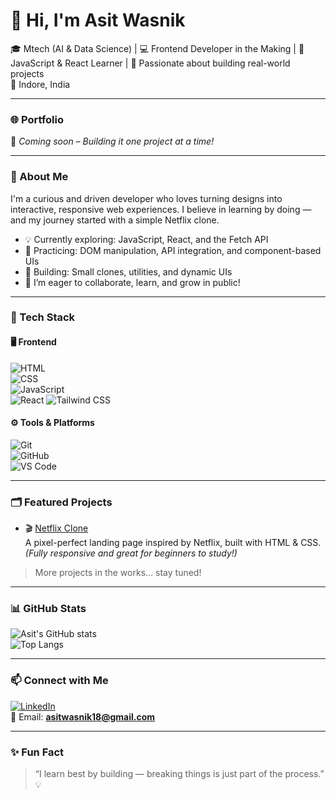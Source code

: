 # 👋 Hi, I'm Asit Wasnik

🎓 Mtech (AI & Data Science) |  💻 Frontend Developer in the Making | 
🌱 JavaScript & React Learner | 🚀 Passionate about building real-world projects  
📍 Indore, India

---

### 🌐 Portfolio  
🚧 *Coming soon – Building it one project at a time!*

---

### 🧠 About Me

I'm a curious and driven developer who loves turning designs into interactive, responsive web experiences. I believe in learning by doing — and my journey started with a simple Netflix clone.

- 💡 Currently exploring: JavaScript, React, and the Fetch API  
- 🧱 Practicing: DOM manipulation, API integration, and component-based UIs  
- 🔨 Building: Small clones, utilities, and dynamic UIs  
- 💬 I’m eager to collaborate, learn, and grow in public!

---

### 🔧 Tech Stack

#### 🖥️ Frontend  
![HTML](https://img.shields.io/badge/-HTML5-E34F26?logo=html5&style=flat)  
![CSS](https://img.shields.io/badge/-CSS3-1572B6?logo=css3&style=flat)  
![JavaScript](https://img.shields.io/badge/-JavaScript-F7DF1E?logo=javascript&style=flat)  
![React](https://img.shields.io/badge/-React-black?logo=react&style=flat)
![Tailwind CSS](https://img.shields.io/badge/-Tailwind%20CSS-06B6D4?logo=tailwind-css&style=flat)

#### ⚙️ Tools & Platforms  
![Git](https://img.shields.io/badge/-Git-F05032?logo=git&style=flat)  
![GitHub](https://img.shields.io/badge/-GitHub-181717?logo=github&style=flat)  
![VS Code](https://img.shields.io/badge/-VS%20Code-007ACC?logo=visual-studio-code&style=flat)

---

### 🗂️ Featured Projects

- 🎬 [Netflix Clone](https://github.com/asit2004/netflix_clone)  
  A pixel-perfect landing page inspired by Netflix, built with HTML & CSS.  
  *(Fully responsive and great for beginners to study!)*

> More projects in the works… stay tuned!

---

### 📊 GitHub Stats

![Asit's GitHub stats](https://github-readme-stats.vercel.app/api?username=asit2004&show_icons=true&theme=tokyonight&hide=issues)  
![Top Langs](https://github-readme-stats.vercel.app/api/top-langs/?username=asit2004&layout=compact&theme=tokyonight)

---

### 📫 Connect with Me

[![LinkedIn](https://img.shields.io/badge/-LinkedIn-blue?logo=linkedin&style=flat)](https://linkedin.com/in/asitwasnik)  
📧 Email: **asitwasnik18@gmail.com**

---

### ✨ Fun Fact

> “I learn best by building — breaking things is just part of the process.” 💡
